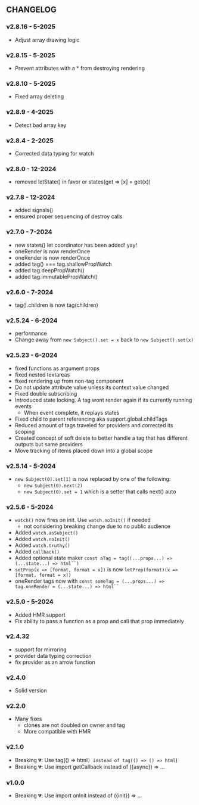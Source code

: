 ## CHANGELOG

### v2.8.16 - 5-2025
- Adjust array drawing logic

### v2.8.15 - 5-2025
- Prevent attributes with a * from destroying rendering

### v2.8.10 - 5-2025
- Fixed array deleting

### v2.8.9 - 4-2025
- Detect bad array key

### v2.8.4 - 2-2025
- Corrected data typing for watch

### v2.8.0 - 12-2024
- removed letState() in favor or states(get => [x] = get(x))

### v2.7.8 - 12-2024
- added signals()
- ensured proper sequencing of destroy calls

### v2.7.0 - 7-2024
- new states() let coordinator has been added! yay!
- oneRender is now renderOnce
- oneRender is now renderOnce
- added tag() === tag.shallowPropWatch
- added tag.deepPropWatch()
- added tag.immutablePropWatch()

### v2.6.0 - 7-2024
- tag().children is now tag(children)

### v2.5.24 - 6-2024
- performance
- Change away from `new Subject().set = x` back to `new Subject().set(x)`

### v2.5.23 - 6-2024
- fixed functions as argument props
- fixed nested textareas
- fixed rendering up from non-tag component
- Do not update attribute value unless its context value changed
- Fixed double subscribing
- Introduced state locking. A tag wont render again if its currently running events
  - When event complete, it replays states
- Fixed child to parent referencing aka support.global.childTags
- Reduced amount of tags traveled for providers and corrected its scoping
- Created concept of soft delete to better handle a tag that has different outputs but same providers
- Move tracking of items placed down into a global scope

### v2.5.14 - 5-2024
- `new Subject(0).set(1)` is now replaced by one of the following:
  - `new Subject(0).next(2)`
  - `new Subject(0).set = 1` which is a setter that calls next() auto

### v2.5.6 - 5-2024
- `watch()` now fires on init. Use `watch.noInit()` if needed
  - not considering breaking change due to no public audience
- Added `watch.asSubject()`
- Added `watch.noInit()`
- Added `watch.truthy()`
- Added `callback()`
- Added optional state maker `const aTag = tag((...props...) => (...state...) => html``)`
- `setProp(x => [format, format = x])` is now `letProp(format)(x => [format, format = x])`
- oneRender tags now with `const someTag = (...props...) => tag.oneRender = (...state...) => html`` `

### v2.5.0 - 5-2024
- Added HMR support
- Fix ability to pass a function as a prop and call that prop immediately

### v2.4.32
- support for mirroring
- provider data typing correction
- fix provider as an arrow function

### v2.4.0
- Solid version

### v2.2.0
- Many fixes
  - clones are not doubled on owner and tag
  - More compatible with HMR

### v2.1.0
- Breaking 💔: Use tag(() => html``) instead of tag(() => () => html``)
- Breaking 💔: Use import getCallback instead of ({async}) => ...

### v1.0.0
- Breaking 💔: Use import onInit instead of ({init}) => ...
